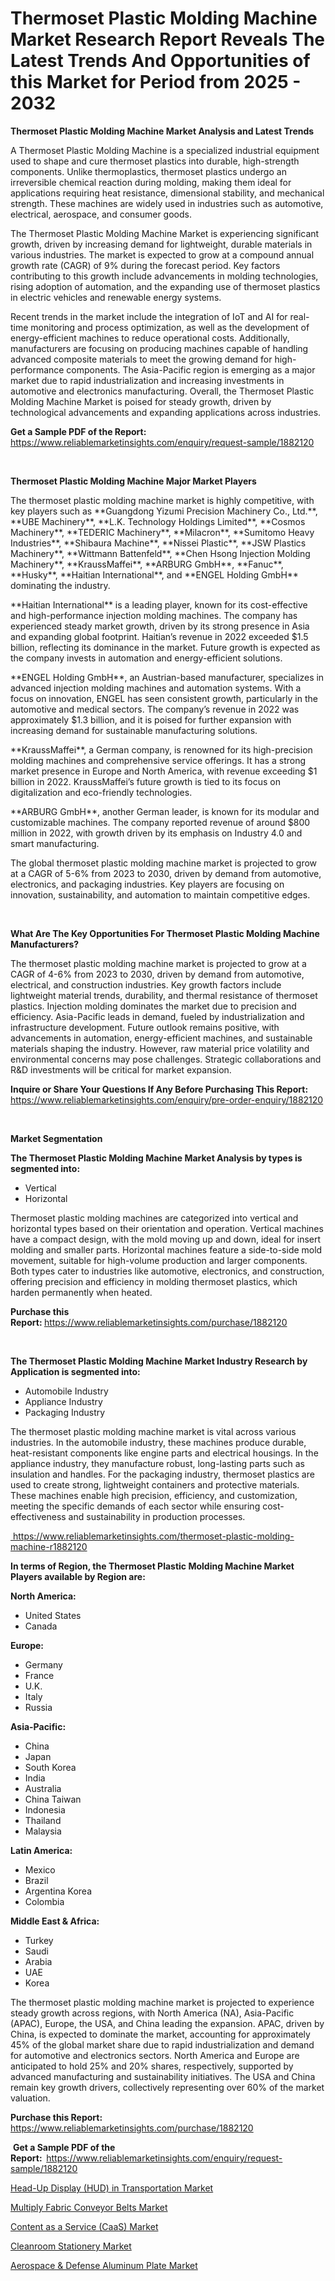 <p><h1>Thermoset Plastic Molding Machine Market Research Report Reveals The Latest Trends And Opportunities of this Market for Period from 2025 - 2032</h1></p><p><strong>Thermoset Plastic Molding Machine Market Analysis and Latest Trends</strong></p>
<p><p>A Thermoset Plastic Molding Machine is a specialized industrial equipment used to shape and cure thermoset plastics into durable, high-strength components. Unlike thermoplastics, thermoset plastics undergo an irreversible chemical reaction during molding, making them ideal for applications requiring heat resistance, dimensional stability, and mechanical strength. These machines are widely used in industries such as automotive, electrical, aerospace, and consumer goods.</p><p>The Thermoset Plastic Molding Machine Market is experiencing significant growth, driven by increasing demand for lightweight, durable materials in various industries. The market is expected to grow at a compound annual growth rate (CAGR) of 9% during the forecast period. Key factors contributing to this growth include advancements in molding technologies, rising adoption of automation, and the expanding use of thermoset plastics in electric vehicles and renewable energy systems.</p><p>Recent trends in the market include the integration of IoT and AI for real-time monitoring and process optimization, as well as the development of energy-efficient machines to reduce operational costs. Additionally, manufacturers are focusing on producing machines capable of handling advanced composite materials to meet the growing demand for high-performance components. The Asia-Pacific region is emerging as a major market due to rapid industrialization and increasing investments in automotive and electronics manufacturing. Overall, the Thermoset Plastic Molding Machine Market is poised for steady growth, driven by technological advancements and expanding applications across industries.</p></p>
<p><strong>Get a Sample PDF of the Report:&nbsp;</strong> <a href="https://www.reliablemarketinsights.com/enquiry/request-sample/1882120?utm_campaign=1994&utm_medium=2&utm_source=Github&utm_content=ia&utm_term=22012025&utm_id=thermoset-plastic-molding-machine">https://www.reliablemarketinsights.com/enquiry/request-sample/1882120</a></p>
<p>&nbsp;</p>
<p><strong>Thermoset Plastic Molding Machine Major Market Players</strong></p>
<p><p>The thermoset plastic molding machine market is highly competitive, with key players such as **Guangdong Yizumi Precision Machinery Co., Ltd.**, **UBE Machinery**, **L.K. Technology Holdings Limited**, **Cosmos Machinery**, **TEDERIC Machinery**, **Milacron**, **Sumitomo Heavy Industries**, **Shibaura Machine**, **Nissei Plastic**, **JSW Plastics Machinery**, **Wittmann Battenfeld**, **Chen Hsong Injection Molding Machinery**, **KraussMaffei**, **ARBURG GmbH**, **Fanuc**, **Husky**, **Haitian International**, and **ENGEL Holding GmbH** dominating the industry.</p><p>**Haitian International** is a leading player, known for its cost-effective and high-performance injection molding machines. The company has experienced steady market growth, driven by its strong presence in Asia and expanding global footprint. Haitian’s revenue in 2022 exceeded $1.5 billion, reflecting its dominance in the market. Future growth is expected as the company invests in automation and energy-efficient solutions.</p><p>**ENGEL Holding GmbH**, an Austrian-based manufacturer, specializes in advanced injection molding machines and automation systems. With a focus on innovation, ENGEL has seen consistent growth, particularly in the automotive and medical sectors. The company’s revenue in 2022 was approximately $1.3 billion, and it is poised for further expansion with increasing demand for sustainable manufacturing solutions.</p><p>**KraussMaffei**, a German company, is renowned for its high-precision molding machines and comprehensive service offerings. It has a strong market presence in Europe and North America, with revenue exceeding $1 billion in 2022. KraussMaffei’s future growth is tied to its focus on digitalization and eco-friendly technologies.</p><p>**ARBURG GmbH**, another German leader, is known for its modular and customizable machines. The company reported revenue of around $800 million in 2022, with growth driven by its emphasis on Industry 4.0 and smart manufacturing.</p><p>The global thermoset plastic molding machine market is projected to grow at a CAGR of 5-6% from 2023 to 2030, driven by demand from automotive, electronics, and packaging industries. Key players are focusing on innovation, sustainability, and automation to maintain competitive edges.</p></p>
<p>&nbsp;</p>
<p><strong>What Are The Key Opportunities For Thermoset Plastic Molding Machine Manufacturers?</strong></p>
<p><p>The thermoset plastic molding machine market is projected to grow at a CAGR of 4-6% from 2023 to 2030, driven by demand from automotive, electrical, and construction industries. Key growth factors include lightweight material trends, durability, and thermal resistance of thermoset plastics. Injection molding dominates the market due to precision and efficiency. Asia-Pacific leads in demand, fueled by industrialization and infrastructure development. Future outlook remains positive, with advancements in automation, energy-efficient machines, and sustainable materials shaping the industry. However, raw material price volatility and environmental concerns may pose challenges. Strategic collaborations and R&D investments will be critical for market expansion.</p></p>
<p><strong>Inquire or Share Your Questions If Any Before Purchasing This Report:</strong> <a href="https://www.reliablemarketinsights.com/enquiry/pre-order-enquiry/1882120?utm_campaign=1994&utm_medium=2&utm_source=Github&utm_content=ia&utm_term=22012025&utm_id=thermoset-plastic-molding-machine">https://www.reliablemarketinsights.com/enquiry/pre-order-enquiry/1882120</a></p>
<p>&nbsp;</p>
<p><strong>Market Segmentation</strong></p>
<p><strong>The Thermoset Plastic Molding Machine Market Analysis by types is segmented into:</strong></p>
<p><ul><li>Vertical</li><li>Horizontal</li></ul></p>
<p><p>Thermoset plastic molding machines are categorized into vertical and horizontal types based on their orientation and operation. Vertical machines have a compact design, with the mold moving up and down, ideal for insert molding and smaller parts. Horizontal machines feature a side-to-side mold movement, suitable for high-volume production and larger components. Both types cater to industries like automotive, electronics, and construction, offering precision and efficiency in molding thermoset plastics, which harden permanently when heated.</p></p>
<p><strong>Purchase this Report:&nbsp;</strong><a href="https://www.reliablemarketinsights.com/purchase/1882120?utm_campaign=1994&utm_medium=2&utm_source=Github&utm_content=ia&utm_term=22012025&utm_id=thermoset-plastic-molding-machine">https://www.reliablemarketinsights.com/purchase/1882120</a></p>
<p>&nbsp;</p>
<p><strong>The Thermoset Plastic Molding Machine Market Industry Research by Application is segmented into:</strong></p>
<p><ul><li>Automobile Industry</li><li>Appliance Industry</li><li>Packaging Industry</li></ul></p>
<p><p>The thermoset plastic molding machine market is vital across various industries. In the automobile industry, these machines produce durable, heat-resistant components like engine parts and electrical housings. In the appliance industry, they manufacture robust, long-lasting parts such as insulation and handles. For the packaging industry, thermoset plastics are used to create strong, lightweight containers and protective materials. These machines enable high precision, efficiency, and customization, meeting the specific demands of each sector while ensuring cost-effectiveness and sustainability in production processes.</p></p>
<p><a href="https://www.reliablemarketinsights.com/thermoset-plastic-molding-machine-r1882120?utm_campaign=1994&utm_medium=2&utm_source=Github&utm_content=ia&utm_term=22012025&utm_id=thermoset-plastic-molding-machine">&nbsp;https://www.reliablemarketinsights.com/thermoset-plastic-molding-machine-r1882120</a></p>
<p><strong>In terms of Region, the Thermoset Plastic Molding Machine Market Players available by Region are:</strong></p>
<p>
    <p> <strong> North America: </strong>
        <ul>
            <li>United States</li>
            <li>Canada</li>
        </ul>
        </p> 
    <p> <strong> Europe: </strong>
        <ul>
            <li>Germany</li>
            <li>France</li>
            <li>U.K.</li>
            <li>Italy</li>
            <li>Russia</li>
        </ul>
        </p> 
    <p> <strong> Asia-Pacific: </strong>
        <ul>
            <li>China</li>
            <li>Japan</li>
            <li>South Korea</li>
            <li>India</li>
            <li>Australia</li>
            <li>China Taiwan</li>
            <li>Indonesia</li>
            <li>Thailand</li>
            <li>Malaysia</li>
        </ul>
        </p> 
    <p> <strong> Latin America: </strong>
        <ul>
            <li>Mexico</li>
            <li>Brazil</li>
            <li>Argentina Korea</li>
            <li>Colombia</li>
        </ul>
        </p> 
    <p> <strong> Middle East & Africa: </strong>
        <ul>
            <li>Turkey</li>
            <li>Saudi</li>
            <li>Arabia</li>
            <li>UAE</li>
            <li>Korea</li>
        </ul>
    </p>
    </p>
<p><p>The thermoset plastic molding machine market is projected to experience steady growth across regions, with North America (NA), Asia-Pacific (APAC), Europe, the USA, and China leading the expansion. APAC, driven by China, is expected to dominate the market, accounting for approximately 45% of the global market share due to rapid industrialization and demand for automotive and electronics sectors. North America and Europe are anticipated to hold 25% and 20% shares, respectively, supported by advanced manufacturing and sustainability initiatives. The USA and China remain key growth drivers, collectively representing over 60% of the market valuation.</p></p>
<p><strong>Purchase this Report: </strong><a href="https://www.reliablemarketinsights.com/purchase/1882120?utm_campaign=1994&utm_medium=2&utm_source=Github&utm_content=ia&utm_term=22012025&utm_id=thermoset-plastic-molding-machine">https://www.reliablemarketinsights.com/purchase/1882120</a></p>
<p>&nbsp;<strong>Get a Sample PDF of the Report:&nbsp;&nbsp;</strong><a href="https://www.reliablemarketinsights.com/enquiry/request-sample/1882120?utm_campaign=1994&utm_medium=2&utm_source=Github&utm_content=ia&utm_term=22012025&utm_id=thermoset-plastic-molding-machine">https://www.reliablemarketinsights.com/enquiry/request-sample/1882120</a></p>
<p><strong></strong></p>
<p><p><a href="https://www.linkedin.com/pulse/head-up-display-hud-transportation-market-size-forecast-from-gpv9f?utm_campaign=1994&utm_medium=2&utm_source=Github&utm_content=ia&utm_term=22012025&utm_id=thermoset-plastic-molding-machine">Head-Up Display (HUD) in Transportation Market</a></p><p><a href="https://www.linkedin.com/pulse/top-trends-transforming-multiply-fabric-conveyor-belts-market-8eh4f?utm_campaign=1994&utm_medium=2&utm_source=Github&utm_content=ia&utm_term=22012025&utm_id=thermoset-plastic-molding-machine">Multiply Fabric Conveyor Belts Market</a></p><p><a href="https://www.linkedin.com/pulse/market-analysis-indicates-content-service-caas-size-growing-cagr-yz5if?utm_campaign=1994&utm_medium=2&utm_source=Github&utm_content=ia&utm_term=22012025&utm_id=thermoset-plastic-molding-machine">Content as a Service (CaaS) Market</a></p><p><a href="https://www.linkedin.com/pulse/consistent-increase-cleanroom-stationery-market-forecasted-cagr-y39qf?utm_campaign=1994&utm_medium=2&utm_source=Github&utm_content=ia&utm_term=22012025&utm_id=thermoset-plastic-molding-machine">Cleanroom Stationery Market</a></p><p><a href="https://www.linkedin.com/pulse/emerging-aerospace-defense-aluminum-plate-market-opportunities-bhutc?utm_campaign=1994&utm_medium=2&utm_source=Github&utm_content=ia&utm_term=22012025&utm_id=thermoset-plastic-molding-machine">Aerospace & Defense Aluminum Plate Market</a></p></p>